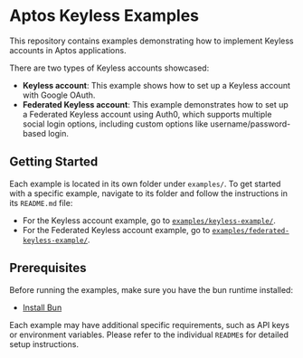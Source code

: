 # Aptos Keyless Examples

This repository contains examples demonstrating how to implement Keyless accounts in Aptos applications.

There are two types of Keyless accounts showcased:

- **Keyless account**: This example shows how to set up a Keyless account with Google OAuth.
- **Federated Keyless account**: This example demonstrates how to set up a Federated Keyless account using Auth0, which supports multiple social login options, including custom options like username/password-based login.

## Getting Started

Each example is located in its own folder under `examples/`. To get started with a specific example, navigate to its folder and follow the instructions in its `README.md` file:

- For the Keyless account example, go to [`examples/keyless-example/`](./examples/keyless-example/).
- For the Federated Keyless account example, go to [`examples/federated-keyless-example/`](./examples/federated-keyless-example/).

## Prerequisites

Before running the examples, make sure you have the bun runtime installed:

- [Install Bun](https://bun.sh/docs/installation)

Each example may have additional specific requirements, such as API keys or environment variables. Please refer to the individual `README`s for detailed setup instructions.

